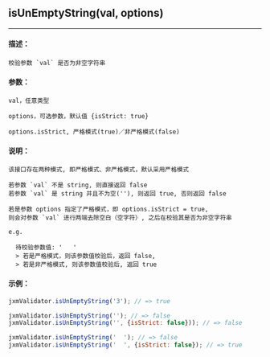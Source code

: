 
## isUnEmptyString(val, options)

----------

#### 描述：

    校验参数 `val` 是否为非空字符串

#### 参数：

    val，任意类型

    options，可选参数，默认值 {isStrict: true}

    options.isStrict, 严格模式(true)／非严格模式(false)

#### 说明：

    该接口存在两种模式, 即严格模式、非严格模式，默认采用严格模式

    若参数 `val` 不是 string, 则直接返回 false
    若参数 `val` 是 string 并且不为空(''), 则返回 true, 否则返回 false

    若是参数 options 指定了严格模式，即 options.isStrict = true, 
    则会对参数 `val` 进行两端去除空白（空字符）, 之后在校验其是否为非空字符串

    e.g.

      待校验参数值: '   '
      > 若是严格模式，则该参数值校验后，返回 false,
      > 若是非严格模式, 则该参数值校验后, 返回 true

#### 示例：

```javascript
jxmValidator.isUnEmptyString('3'); // => true

jxmValidator.isUnEmptyString(''); // => false
jxmValidator.isUnEmptyString('', {isStrict: false})); // => false

jxmValidator.isUnEmptyString('  '); // => false
jxmValidator.isUnEmptyString('  ', {isStrict: false}); // => true
```
